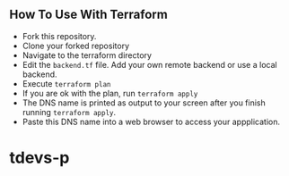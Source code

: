 
## How To Use With Terraform
- Fork this repository.
- Clone your forked repository
- Navigate to the terraform directory
- Edit the `backend.tf` file. Add your own remote backend or use a local backend.
- Execute `terraform plan`
- If you are ok with the plan, run `terraform apply`
- The DNS name is printed as output to your screen after you finish running `terraform apply`.
- Paste this DNS name into a web browser to access your appplication.




# tdevs-p
